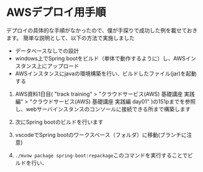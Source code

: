 # AWSデプロイ用手順
デプロイの具体的な手順がなかったので、僕が手探りで成功した例を載せておきます。
簡単な説明として、以下の方法で実施しました
 - データベースなしでの設計
 - windows上でSpring bootをビルド（単体で動作するように）し、AWSインスタンス上にアップロード
 - AWSインスタンスにjavaの環境構築を行い、ビルドしたファイル(jar)を起動する

1. AWS資料1日目( "track training" > "クラウドサービス(AWS) 基礎講座 実践編" > "クラウドサービス(AWS) 基礎講座 実践編 day01" )の151pまでを参照し、webサーバインスタンスのコンソールに接続できる所まで構築します

2. 次にSpring bootのビルドを行います
  1. vscodeでSpring bootのワークスペース（フォルダ）に移動(ブランチに注意)
  2. `./mvnw package spring-boot:repackage`このコマンドを実行することでビルドを行い、